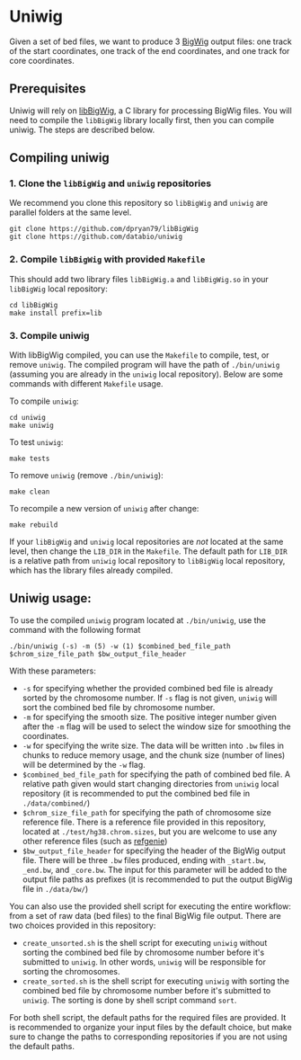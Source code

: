 # Uniwig

Given a set of bed files, we want to produce 3 [BigWig](http://genome.ucsc.edu/goldenPath/help/bigWig.html) output files: one track of the start coordinates, one track of the end coordinates, and one track for core coordinates.

## Prerequisites

Uniwig will rely on [libBigWig](https://github.com/dpryan79/libBigWig), a C library for processing BigWig files. You will need to compile the `libBigWig` library locally first, then you can compile uniwig. The steps are described below.

## Compiling uniwig

### 1. Clone the `libBigWig` and `uniwig` repositories

We recommend you clone this repository so `libBigWig` and `uniwig` are parallel folders at the same level. 

```
git clone https://github.com/dpryan79/libBigWig
git clone https://github.com/databio/uniwig
```

### 2. Compile `libBigWig` with provided `Makefile`

This should add two library files `libBigWig.a` and `libBigWig.so` in your `libBigWig` local repository:

```
cd libBigWig
make install prefix=lib
```

### 3. Compile uniwig

With libBigWig compiled, you can use the `Makefile` to compile, test, or remove `uniwig`. The compiled program will have the path of `./bin/uniwig` (assuming you are already in the `uniwig` local repository). Below are some commands with different `Makefile` usage.

To compile `uniwig`:

```
cd uniwig
make uniwig
```

To test `uniwig`:

```
make tests
```

To remove `uniwig` (remove `./bin/uniwig`):
```
make clean
```

To recompile a new version of `uniwig` after change:
```
make rebuild
```

If your `libBigWig` and `uniwig` local repositories are *not* located at the same level, then change the `LIB_DIR` in the `Makefile`. The default path for `LIB_DIR` is a relative path from `uniwig` local repository to `libBigWig` local repository, which has the library files already compiled.

## Uniwig usage:

To use the compiled `uniwig` program located at `./bin/uniwig`, use the command with the following format

```
./bin/uniwig (-s) -m (5) -w (1) $combined_bed_file_path $chrom_size_file_path $bw_output_file_header
```

With these parameters:

- `-s` for specifying whether the provided combined bed file is already sorted by the chromosome number. If `-s` flag is not given, `uniwig` will sort the combined bed file by chromosome number.
- `-m` for specifying the smooth size. The positive integer number given after the `-m` flag will be used to select the window size for smoothing the coordinates.
- `-w` for specifying the write size. The data will be written into `.bw` files in chunks to reduce memory usage, and the chunk size (number of lines) will be determined by the `-w` flag.
- `$combined_bed_file_path` for specifying the path of combined bed file. A relative path given would start changing directories from `uniwig` local repository (it is recommended to put the combined bed file in `./data/combined/`)
- `$chrom_size_file_path` for specifying the path of chromosome size reference file. There is a reference file provided in this repository, located at `./test/hg38.chrom.sizes`, but you are welcome to use any other reference files (such as [refgenie](https://refgenie.databio.org/en/latest/))
- `$bw_output_file_header` for specifying the header of the BigWig output file. There will be three `.bw` files produced, ending with `_start.bw`, `_end.bw`, and `_core.bw`. The input for this parameter will be added to the output file paths as prefixes (it is recommended to put the output BigWig file in `./data/bw/`)

You can also use the provided shell script for executing the entire workflow: from a set of raw data (bed files) to the final BigWig file output. There are two choices provided in this repository:
- `create_unsorted.sh` is the shell script for executing `uniwig` without sorting the combined bed file by chromosome number before it's submitted to `uniwig`. In other words, `uniwig` will be responsible for sorting the chromosomes.
- `create_sorted.sh` is the shell script for executing `uniwig` with sorting the combined bed file by chromosome number before it's submitted to `uniwig`. The sorting is done by shell script command `sort`.

For both shell script, the default paths for the required files are provided. It is recommended to organize your input files by the default choice, but make sure to change the paths to corresponding repositories if you are not using the default paths.
